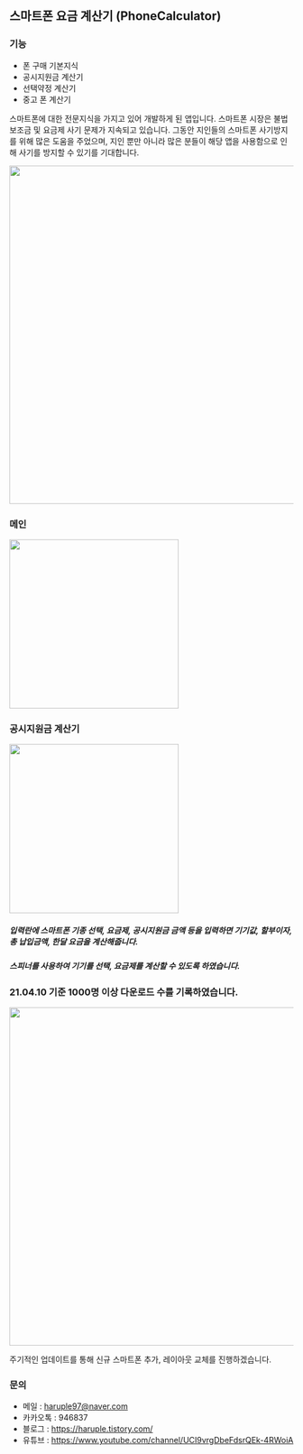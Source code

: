 ## 스마트폰 요금 계산기 (PhoneCalculator)
### 기능
- 폰 구매 기본지식
- 공시지원금 계산기
- 선택약정 계산기
- 중고 폰 계산기



스마트폰에 대한 전문지식을 가지고 있어 개발하게 된 앱입니다.
스마트폰 시장은 불법보조금 및 요금제 사기 문제가 지속되고 있습니다.
그동안 지인들의 스마트폰 사기방지를 위해 많은 도움을 주었으며,
지인 뿐만 아니라 많은 분들이 해당 앱을 사용함으로 인해 사기를 방지할 수 있기를 기대합니다.



<img src = "https://user-images.githubusercontent.com/73948775/114269313-5e440580-9a41-11eb-9bc0-fdf88b9c60bf.jpg" width="600px">



### 메인
<img src = "https://user-images.githubusercontent.com/73948775/104124451-561df080-5394-11eb-97ec-e3f13050496a.jpg" width="300px">


### 공시지원금 계산기
<img src = "https://user-images.githubusercontent.com/73948775/104124356-d859e500-5393-11eb-9bd0-15b7b050e955.jpg" width="300px">

##### 입력란에 스마트폰 기종 선택, 요금제, 공시지원금 금액 등을 입력하면 기기값, 할부이자, 총 납입금액, 한달 요금을 계산해줍니다.
##### 스피너를 사용하여 기기를 선택, 요금제를 계산할 수 있도록 하였습니다.

### 21.04.10 기준 1000명 이상 다운로드 수를 기록하였습니다.
<img src = "https://user-images.githubusercontent.com/73948775/114270668-aa467880-9a48-11eb-8a29-64bcc87040dd.jpg" width="600px">

주기적인 업데이트를 통해 신규 스마트폰 추가, 레이아웃 교체를 진행하겠습니다.



### 문의

  - 메일 : haruple97@naver.com
  - 카카오톡 : 946837
  - 블로그 : https://haruple.tistory.com/
  - 유튜브 : https://www.youtube.com/channel/UCI9vrgDbeFdsrQEk-4RWoiA
